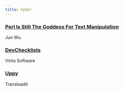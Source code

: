 ```yaml
---
title: Výběr
---
```


### [Perl Is Still The Goddess For Text Manipulation](https://towardsdatascience.com/perl-is-still-the-goddess-for-text-manipulation-36e78af3b3fc)
Jun Wu

### [DevChecklists](https://devchecklists.com/)
Vinta Software

### [Uppy](https://uppy.io/)
Transloadit

